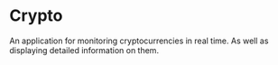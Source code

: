 Crypto
=======

An application for monitoring cryptocurrencies in real time. As well as displaying detailed 
information on them.